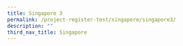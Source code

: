 ```yaml
---
title: Singapore 3
permalink: /project-register-test/singapore/singapore3/
description: ""
third_nav_title: Singapore
---
```

